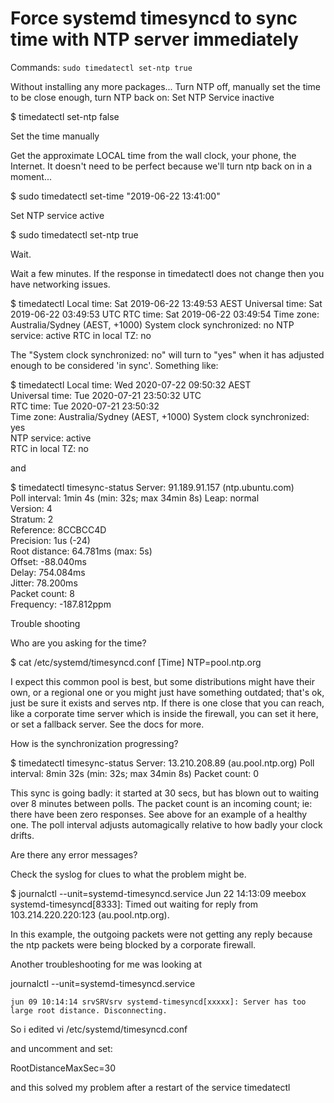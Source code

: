 # Force systemd timesyncd to sync time with NTP server immediately


Commands: ` sudo timedatectl set-ntp true `



Without installing any more packages... Turn NTP off, manually set the time to be close enough, turn NTP back on:
Set NTP Service inactive

$ timedatectl set-ntp false

Set the time manually

Get the approximate LOCAL time from the wall clock, your phone, the Internet. It doesn't need to be perfect because we'll turn ntp back on in a moment...

$ sudo timedatectl set-time "2019-06-22 13:41:00"

Set NTP service active

$ sudo timedatectl set-ntp true

Wait.

Wait a few minutes. If the response in timedatectl does not change then you have networking issues.

$ timedatectl
               Local time: Sat 2019-06-22 13:49:53 AEST
           Universal time: Sat 2019-06-22 03:49:53 UTC
                 RTC time: Sat 2019-06-22 03:49:54
                Time zone: Australia/Sydney (AEST, +1000)
System clock synchronized: no
              NTP service: active
          RTC in local TZ: no

The "System clock synchronized: no" will turn to "yes" when it has adjusted enough to be considered 'in sync'. Something like:

$ timedatectl 
               Local time: Wed 2020-07-22 09:50:32 AEST  
           Universal time: Tue 2020-07-21 23:50:32 UTC   
                 RTC time: Tue 2020-07-21 23:50:32       
                Time zone: Australia/Sydney (AEST, +1000)
System clock synchronized: yes                           
              NTP service: active                        
          RTC in local TZ: no  

and

$ timedatectl timesync-status
       Server: 91.189.91.157 (ntp.ubuntu.com)  
Poll interval: 1min 4s (min: 32s; max 34min 8s)
         Leap: normal                          
      Version: 4                               
      Stratum: 2                               
    Reference: 8CCBCC4D                        
    Precision: 1us (-24)                       
Root distance: 64.781ms (max: 5s)              
       Offset: -88.040ms                       
        Delay: 754.084ms                       
       Jitter: 78.200ms                        
  Packet count: 8                               
     Frequency: -187.812ppm  

Trouble shooting

Who are you asking for the time?

$ cat /etc/systemd/timesyncd.conf
[Time]
NTP=pool.ntp.org

I expect this common pool is best, but some distributions might have their own, or a regional one or you might just have something outdated; that's ok, just be sure it exists and serves ntp. If there is one close that you can reach, like a corporate time server which is inside the firewall, you can set it here, or set a fallback server. See the docs for more.

How is the synchronization progressing?

$ timedatectl timesync-status
       Server: 13.210.208.89 (au.pool.ntp.org)
Poll interval: 8min 32s (min: 32s; max 34min 8s)
 Packet count: 0

This sync is going badly: it started at 30 secs, but has blown out to waiting over 8 minutes between polls. The packet count is an incoming count; ie: there have been zero responses. See above for an example of a healthy one. The poll interval adjusts automagically relative to how badly your clock drifts.

Are there any error messages?

Check the syslog for clues to what the problem might be.

$ journalctl --unit=systemd-timesyncd.service
Jun 22 14:13:09 meebox systemd-timesyncd[8333]: Timed out waiting for reply from 103.214.220.220:123 (au.pool.ntp.org).

In this example, the outgoing packets were not getting any reply because the ntp packets were being blocked by a corporate firewall.



Another troubleshooting for me was looking at

journalctl --unit=systemd-timesyncd.service

    jun 09 10:14:14 srvSRVsrv systemd-timesyncd[xxxxx]: Server has too large root distance. Disconnecting.

So i edited vi /etc/systemd/timesyncd.conf

and uncomment and set:

RootDistanceMaxSec=30

and this solved my problem after a restart of the service timedatectl
